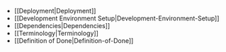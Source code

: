 * [[Deployment|Deployment]]
* [[Development Environment Setup|Development-Environment-Setup]]
* [[Dependencies|Dependencies]]
* [[Terminology|Terminology]]
* [[Definition of Done|Definition-of-Done]]